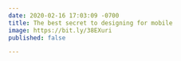```yaml
---
date: 2020-02-16 17:03:09 -0700
title: The best secret to designing for mobile
image: https://bit.ly/38EXuri
published: false

---
```

